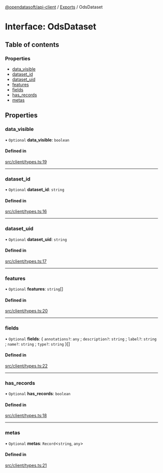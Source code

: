[@opendatasoft/api-client](../README.md) / [Exports](../modules.md) / OdsDataset

# Interface: OdsDataset

## Table of contents

### Properties

- [data\_visible](OdsDataset.md#data_visible)
- [dataset\_id](OdsDataset.md#dataset_id)
- [dataset\_uid](OdsDataset.md#dataset_uid)
- [features](OdsDataset.md#features)
- [fields](OdsDataset.md#fields)
- [has\_records](OdsDataset.md#has_records)
- [metas](OdsDataset.md#metas)

## Properties

### data\_visible

• `Optional` **data\_visible**: `boolean`

#### Defined in

[src/client/types.ts:19](https://github.com/opendatasoft/ods-dataviz-sdk/blob/b7a8d5d/packages/api-client/src/client/types.ts#L19)

___

### dataset\_id

• `Optional` **dataset\_id**: `string`

#### Defined in

[src/client/types.ts:16](https://github.com/opendatasoft/ods-dataviz-sdk/blob/b7a8d5d/packages/api-client/src/client/types.ts#L16)

___

### dataset\_uid

• `Optional` **dataset\_uid**: `string`

#### Defined in

[src/client/types.ts:17](https://github.com/opendatasoft/ods-dataviz-sdk/blob/b7a8d5d/packages/api-client/src/client/types.ts#L17)

___

### features

• `Optional` **features**: `string`[]

#### Defined in

[src/client/types.ts:20](https://github.com/opendatasoft/ods-dataviz-sdk/blob/b7a8d5d/packages/api-client/src/client/types.ts#L20)

___

### fields

• `Optional` **fields**: { `annotations?`: `any` ; `description?`: `string` ; `label?`: `string` ; `name?`: `string` ; `type?`: `string`  }[]

#### Defined in

[src/client/types.ts:22](https://github.com/opendatasoft/ods-dataviz-sdk/blob/b7a8d5d/packages/api-client/src/client/types.ts#L22)

___

### has\_records

• `Optional` **has\_records**: `boolean`

#### Defined in

[src/client/types.ts:18](https://github.com/opendatasoft/ods-dataviz-sdk/blob/b7a8d5d/packages/api-client/src/client/types.ts#L18)

___

### metas

• `Optional` **metas**: `Record`<`string`, `any`\>

#### Defined in

[src/client/types.ts:21](https://github.com/opendatasoft/ods-dataviz-sdk/blob/b7a8d5d/packages/api-client/src/client/types.ts#L21)
